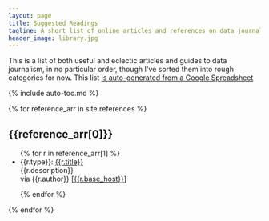 ```yaml
---
layout: page
title: Suggested Readings
tagline: A short list of online articles and references on data journalism
header_image: library.jpg
---
```


This is a list of both useful and eclectic articles and guides to data journalism, in no particular order, though I've sorted them into rough categories for now. This list [is auto-generated from a Google Spreadsheet](https://docs.google.com/spreadsheet/ccc?key=0At3Q3D3lDxXcdGxlS1BWZV94NVZ0TGJNYm1zM2t3d1E)

{% include auto-toc.md %}


{% for reference_arr in site.references %}

## {{reference_arr[0]}}

<div class="container">
<ul class="references">
{% for r in reference_arr[1] %}

  <li>
    <div class="title">
    <span class="type">{{r.type}}:</span>
    <a href="{{r.source_url}}">{{r.title}}</a>
    </div>
    <div class="description">{{r.description}}</div>
    <div class="author">via {{r.author}} 
      <span class="host">[<a href="{{r.source_url}}">{{r.base_host}}</a>]</span>
    </div> 
  </li>  

{% endfor %}

</ul>
</div>
{% endfor %}